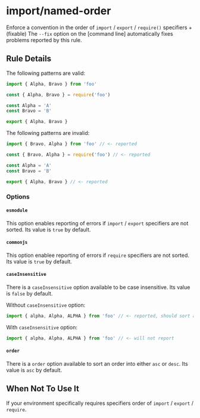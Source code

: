 # import/named-order

Enforce a convention in the order of `import` / `export` / `require()` specifiers
+(fixable) The `--fix` option on the [command line] automatically fixes problems reported by this rule.

## Rule Details

The following patterns are valid:

```js
import { Alpha, Bravo } from 'foo'
```

```js
const { Alpha, Bravo } = require('foo')
```

```js
const Alpha = 'A'
const Bravo = 'B'

export { Alpha, Bravo }
```

The following patterns are invalid:

```js
import { Bravo, Alpha } from 'foo' // <- reported
```

```js
const { Bravo, Alpha } = require('foo') // <- reported
```

```js
const Alpha = 'A'
const Bravo = 'B'

export { Alpha, Bravo } // <- reported
```

### Options

#### `esmodule`
This option enables reporting of errors if `import` / `export` specifiers are not sorted. Its value is `true` by default.

#### `commonjs`
This option enablee reporting of errors if `require` specifiers are not sorted. Its value is `true` by default.

#### `caseInsensitive`
There is a `caseInsensitive` option available to be case insensitive. Its value is `false` by default.

Without `caseInsensitive` option:
```js
import { alpha, Alpha, ALPHA } from 'foo' // <- reported, should sort as { ALPHA, Alpha, alpha }
```

With `caseInsensitive` option:
```js
import { alpha, Alpha, ALPHA } from 'foo' // <- will not report
```

#### `order`
There is a `order` option available to sort an order into either `asc` or `desc`. Its value is `asc` by default.

## When Not To Use It

If your environment specifically requires specifiers order of `import` / `export` / `require`.
